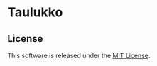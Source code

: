 # Taulukko

## License

This software is released under the [MIT License](http://www.opensource.org/licenses/MIT).
